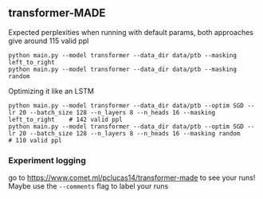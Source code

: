 ## transformer-MADE

Expected perplexities when running with default params, both approaches give around 115 valid ppl

```
python main.py --model transformer --data_dir data/ptb --masking left_to_right 
python main.py --model transformer --data_dir data/ptb --masking random        
```

Optimizing it like an LSTM
```
python main.py --model transformer --data_dir data/ptb --optim SGD --lr 20 --batch_size 128 --n_layers 8 --n_heads 16 --masking left_to_right    # 142 valid ppl
python main.py --model transformer --data_dir data/ptb --optim SGD --lr 20 --batch_size 128 --n_layers 8 --n_heads 16 --masking random           # 110 valid ppl
```
### Experiment logging
go to https://www.comet.ml/pclucas14/transformer-made to see your runs! Maybe use the `--comments` flag to label your runs
